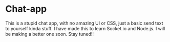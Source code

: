# Chat-app
This is a stupid chat app, with no amazing UI or CSS, just a basic send text to yourself kinda stuff. I have made this to learn Socket.io and Node.js.
I will be making a better one soon.
Stay tuned!!

